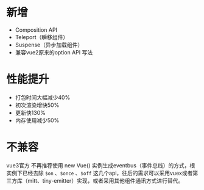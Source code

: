 # 新增

- Composition API
- Teleport（瞬移组件）
- Suspense（异步加载组件）
- 兼容vue2原来的option API 写法





# 性能提升

- 打包时间大幅减少40%
- 初次渲染增快50%
- 更新快130%
- 内存使用减少50%







# 不兼容

vue3官方 不再推荐使用 new Vue() 实例生成eventbus（事件总线）的方式，根实例下已经去除 `$on` 、`$once` 、`$off` 这几个api，往后的需求可以采用vuex或者第三方库（mitt、tiny-emitter）实现，或者采用其他组件通讯方式进行替代。
